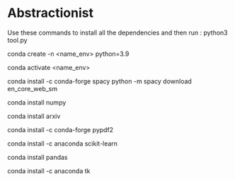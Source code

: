 # Abstractionist


Use these commands to install all the dependencies and then run : python3 tool.py

conda create -n <name_env> python=3.9

conda activate <name_env>

conda install -c conda-forge spacy
python -m spacy download en_core_web_sm

conda install numpy

conda install arxiv

conda install -c conda-forge pypdf2

conda install -c anaconda scikit-learn

conda install pandas

conda install -c anaconda tk
